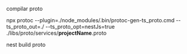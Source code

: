 compilar proto

npx protoc --plugin=./node_modules/.bin/protoc-gen-ts_proto.cmd --ts_proto_out=./ --ts_proto_opt=nestJs=true ./libs/proto/services/__projectName__.proto

nest build proto